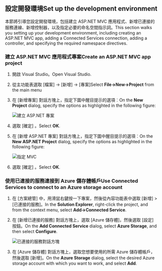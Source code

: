 ## <a name="set-up-the-development-environment"></a><span data-ttu-id="fe4af-101">設定開發環境</span><span class="sxs-lookup"><span data-stu-id="fe4af-101">Set up the development environment</span></span>

<span data-ttu-id="fe4af-102">本節將引導您設定開發環境，包括建立 ASP.NET MVC 應用程式、新增已連接的服務連線、新增控制器，以及指定必要的命名空間指示詞。</span><span class="sxs-lookup"><span data-stu-id="fe4af-102">This section walks you setting up your development environment, including creating an ASP.NET MVC app, adding a Connected Services connection, adding a controller, and specifying the required namespace directives.</span></span>

### <a name="create-an-aspnet-mvc-app-project"></a><span data-ttu-id="fe4af-103">建立 ASP.NET MVC 應用程式專案</span><span class="sxs-lookup"><span data-stu-id="fe4af-103">Create an ASP.NET MVC app project</span></span>

1. <span data-ttu-id="fe4af-104">開啟 Visual Studio。</span><span class="sxs-lookup"><span data-stu-id="fe4af-104">Open Visual Studio.</span></span>

1. <span data-ttu-id="fe4af-105">從主功能表選取 [檔案] -> [新增] -> [專案]</span><span class="sxs-lookup"><span data-stu-id="fe4af-105">Select **File->New->Project** from the main menu</span></span>

1. <span data-ttu-id="fe4af-106">在 [新增專案] 對話方塊上，指定下圖中醒目提示的選項︰</span><span class="sxs-lookup"><span data-stu-id="fe4af-106">On the **New Project** dialog, specify the options as highlighted in the following figure:</span></span>

    ![建立 ASP.NET 專案](./media/vs-storage-aspnet-getting-started-setup-dev-env/vs-storage-aspnet-getting-started-setup-dev-env-1.png)

1. <span data-ttu-id="fe4af-108">選取 [確定] 。</span><span class="sxs-lookup"><span data-stu-id="fe4af-108">Select **OK**.</span></span>

1. <span data-ttu-id="fe4af-109">在 [新增 ASP.NET 專案] 對話方塊上，指定下圖中醒目提示的選項︰</span><span class="sxs-lookup"><span data-stu-id="fe4af-109">On the **New ASP.NET Project** dialog, specify the options as highlighted in the following figure:</span></span>

    ![指定 MVC](./media/vs-storage-aspnet-getting-started-setup-dev-env/vs-storage-aspnet-getting-started-setup-dev-env-2.png)

1. <span data-ttu-id="fe4af-111">選取 [確定] 。</span><span class="sxs-lookup"><span data-stu-id="fe4af-111">Select **OK**.</span></span>

### <a name="use-connected-services-to-connect-to-an-azure-storage-account"></a><span data-ttu-id="fe4af-112">使用已連接的服務連接到 Azure 儲存體帳戶</span><span class="sxs-lookup"><span data-stu-id="fe4af-112">Use Connected Services to connect to an Azure storage account</span></span>

1. <span data-ttu-id="fe4af-113">在 [方案總管] 中，用滑鼠右鍵按一下專案，然後從內容功能表中選取 [新增] > [已連接的服務]。</span><span class="sxs-lookup"><span data-stu-id="fe4af-113">In the **Solution Explorer**, right-click the project, and from the context menu, select **Add->Connected Service**.</span></span>

1. <span data-ttu-id="fe4af-114">在 [新增已連接的服務] 對話方塊上，選取 [Azure 儲存體]，然後選取 [設定] 按鈕。</span><span class="sxs-lookup"><span data-stu-id="fe4af-114">On the **Add Connected Service** dialog, select **Azure Storage**, and then select **Configure**.</span></span>

    ![已連接的服務對話方塊](./media/vs-storage-aspnet-getting-started-setup-dev-env/vs-storage-aspnet-getting-started-setup-dev-env-3.png)

1. <span data-ttu-id="fe4af-116">在 [Azure 儲存體] 對話方塊上，選取您想要使用的所需 Azure 儲存體帳戶，然後選取 [新增]。</span><span class="sxs-lookup"><span data-stu-id="fe4af-116">On the **Azure Storage** dialog, select the desired Azure storage account with which you want to work, and select **Add**.</span></span>

